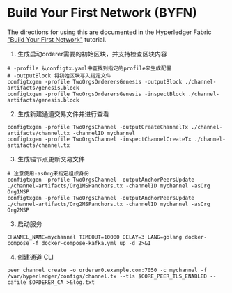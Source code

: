 # Build Your First Network (BYFN)

The directions for using this are documented in the Hyperledger Fabric ["Build Your First Network"](http://hyperledger-fabric.readthedocs.io/en/latest/build_network.html) tutorial.

1. 生成启动orderer需要的初始区块，并支持检查区块内容
```
# -profile 从configtx.yaml中查找到指定的profile来生成配置
# -outputBlock 将初始区块写入指定文件
configtxgen -profile TwoOrgsOrderersGenesis -outputBlock ./channel-artifacts/genesis.block
configtxgen -profile TwoOrgsOrderersGenesis -inspectBlock ./channel-artifacts/genesis.block
```

2. 生成新建通道交易文件并进行查看
```
configtxgen -profile TwoOrgsChannel -outputCreateChannelTx ./channel-artifacts/channel.tx -channelID mychannel
configtxgen -profile TwoOrgsChannel -inspectChannelCreateTx ./channel-artifacts/channel.tx

```
3. 生成锚节点更新交易文件
```
# 注意使用-asOrg来指定组织身份
configtxgen -profile TwoOrgsChannel -outputAnchorPeersUpdate ./channel-artifacts/Org1MSPanchors.tx -channelID mychannel -asOrg Org1MSP
configtxgen -profile TwoOrgsChannel -outputAnchorPeersUpdate ./channel-artifacts/Org2MSPanchors.tx -channelID mychannel -asOrg Org2MSP
```

3. 启动服务
```
CHANNEL_NAME=mychannel TIMEOUT=10000 DELAY=3 LANG=golang docker-compose -f docker-compose-kafka.yml up -d 2>&1
```

4. 创建通道 CLI
```
peer channel create -o orderer0.example.com:7050 -c mychannel -f /var/hyperledger/configs/channel.tx --tls $CORE_PEER_TLS_ENABLED --cafile $ORDERER_CA >&log.txt
```
